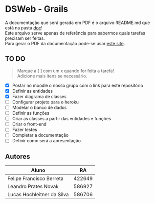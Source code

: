 # DSWeb - Grails  

A documentação que será gerada em PDF é o arquivo README.md que está na pasta [doc](https://github.com/LeandroNovak/dsweb-grails/tree/master/doc)!  
Este arquivo serve apenas de referência para sabermos quais tarefas precisam ser feitas.  
Para gerar o PDF da documentação pode-se usar [este site](http://www.markdowntopdf.com/).  

## TO DO  
> Marque a [ ] com um x quando for feita a tarefa!  
> Adicione mais itens se necessário.  

- [x] Postar no moodle o nosso grupo com o link para este repositório
- [x] Definir as entidades  
- [x] Fazer diagrama de classes
- [ ] Configurar projeto para o heroku
- [ ] Modelar o banco de dados  
- [ ] Definir as funções  
- [ ] Criar as classes a partir das entidades e funções  
- [ ] Criar o front-end  
- [ ] Fazer testes  
- [ ] Completar a documentação  
- [ ] Definir como será a apresentação

## Autores  

Aluno | RA  
------------ | ------------  
Felipe Francisco Berreta | 422649  
Leandro Prates Novak  | 586927  
Lucas Hochleitner da Silva | 586706  

